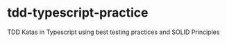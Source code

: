# tdd-typescript-practice
 TDD Katas in Typescript using best testing practices and SOLID Principles 